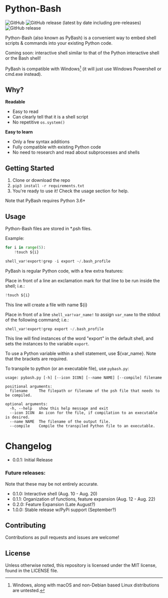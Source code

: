 # Python-Bash

![GitHub](https://img.shields.io/github/license/appleplectic/python-bash?style=for-the-badge)
![GitHub release (latest by date including pre-releases)](https://img.shields.io/github/v/release/appleplectic/python-bash?include_prereleases&style=for-the-badge)
![GitHub release](https://img.shields.io/github/v/release/appleplectic/python-bash?style=for-the-badge)

Python-Bash (also known as PyBash) is a convenient way to embed shell scripts & commands into your existing Python code.

Coming soon: interactive shell similar to that of the Python interactive shell or the Bash shell!

PyBash is compatible with Windows[^1] (it will just use Windows Powershell or cmd.exe instead).

[^1]: Windows, along with macOS and non-Debian based Linux distributions are untested.


## Why?

**Readable**
- Easy to read
- Can clearly tell that it is a shell script
- No repetitive `os.system()`

**Easy to learn**
- Only a few syntax additions
- Fully compatible with existing Python code
- No need to research and read about subprocesses and shells

## Getting Started

1. Clone or download the repo
2. `pip3 install -r requirements.txt`
3. You're ready to use it! Check the usage section for help.

Note that PyBash requires Python 3.6+

## Usage

Python-Bash files are stored in *.psh files.

Example:

```python
for i in range(5):
    !touch ${i}

shell_var!export!grep -i export ~/.bash_profile
```


PyBash is regular Python code, with a few extra features:


Place in front of a line an exclamation mark for that line to be run inside the shell; i.e.:

```python
!touch ${i}
```

This line will create a file with name ${i}


Place in front of a line `shell_var!var_name!` to assign `var_name` to the stdout of the following command; i.e.:

```python
shell_var!export!grep export ~/.bash_profile
```

This line will find instances of the word "export" in the default shell, and sets the instances to the variable `export`.


To use a Python variable within a shell statement, use ${var_name}. Note that the brackets are required.


To transpile to python (or an executable file), use `pybash.py`:
```
usage: pybash.py [-h] [--icon ICON] [--name NAME] [--compile] filename

positional arguments:
  filename     The filepath or filename of the psh file that needs to be compiled.

optional arguments:
  -h, --help   show this help message and exit
  --icon ICON  An icon for the file, if compilation to an executable is desired.
  --name NAME  The filename of the output file.
  --compile    Compile the transpiled Python file to an executable.
```

# Changelog

- 0.0.1: Initial Release

### Future releases:

Note that these may be not entirely accurate.

- 0.1.0: Interactive shell (Aug. 10 - Aug. 20)
- 0.1.1: Organization of functions, feature expansion (Aug. 12 - Aug. 22)
- 0.2.0: Feature Expansion (Late August?)
- 1.0.0: Stable release w/PyPi support (September?)


## Contributing

Contributions as pull requests and issues are welcome!


## License

Unless otherwise noted, this repository is licensed under the MIT license, found in the LICENSE file.
